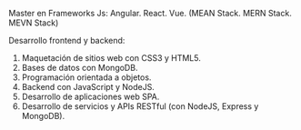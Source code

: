 Master en Frameworks Js:
Angular. React. Vue.
(MEAN Stack. MERN Stack. MEVN Stack)

Desarrollo frontend y backend:
1. Maquetación de sitios web con CSS3 y HTML5.
2. Bases de datos con MongoDB.
3. Programación orientada a objetos.
3. Backend con JavaScript y NodeJS.
4. Desarrollo de aplicaciones web SPA. 
5. Desarrollo de servicios y APIs RESTful
(con NodeJS, Express y MongoDB).
